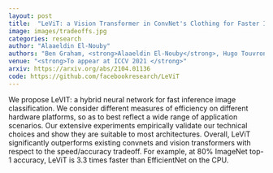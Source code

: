```yaml
---
layout: post
title:  "LeViT: a Vision Transformer in ConvNet's Clothing for Faster Inference"
image: images/tradeoffs.jpg
categories: research
author: "Alaaeldin El-Nouby"
authors: "Ben Graham, <strong>Alaaeldin El-Nouby</strong>, Hugo Touvron, Pierre Stock, Armand Joulin, Hervé Jégou, Matthijs Douze"
venue: "<strong>To appear at ICCV 2021 </strong>"
arxiv: https://arxiv.org/abs/2104.01136
code: https://github.com/facebookresearch/LeViT
---
```

We propose LeVIT: a hybrid neural network for fast inference image classification. We consider different measures of efficiency
on different hardware platforms, so as to best reflect a wide range of application scenarios. Our extensive experiments empirically validate
our technical choices and show they are suitable to most architectures. Overall, LeViT significantly outperforms existing convnets and vision
transformers with respect to the speed/accuracy tradeoff. For example, at 80\% ImageNet top-1 accuracy, LeViT is 3.3 times faster than EfficientNet on the CPU.
